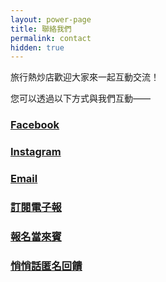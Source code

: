 ```yaml
---
layout: power-page
title: 聯絡我們
permalink: contact
hidden: true
---
```


旅行熱炒店歡迎大家來一起互動交流！

您可以透過以下方式與我們互動——

### [Facebook](https://www.facebook.com/lifetimesojourner)

### [Instagram](https://www.instagram.com/travel.wok)

### [Email](mailto:travel.wok@ltsoj.com)

### [訂閱電子報](https://forms.gle/AbaseALd4BrxBLka9)

### [報名當來賓](/collaborate)

### [悄悄話匿名回饋](https://forms.gle/4v9Xc5PJz4geQp7K7)
